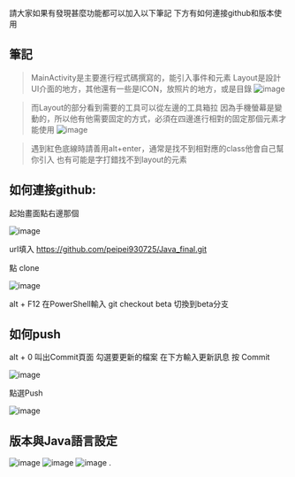 請大家如果有發現甚麼功能都可以加入以下筆記
下方有如何連接github和版本使用
## 筆記

>MainActivity是主要進行程式碼撰寫的，能引入事件和元素
>Layout是設計UI介面的地方，其他還有一些是ICON，放照片的地方，或是目錄
>![image](https://github.com/peipei930725/Java_final/assets/114333331/a16c9a31-80a9-4326-b5b5-fcf15d26ca38)

>而Layout的部分看到需要的工具可以從左邊的工具箱拉
>因為手機螢幕是變動的，所以他有他需要固定的方式，必須在四邊進行相對的固定那個元素才能使用
>![image](https://github.com/peipei930725/Java_final/assets/114333331/fbb73c3d-8816-42bc-a4e8-ec3bc32bd833)

>遇到紅色底線時請善用alt+enter，通常是找不到相對應的class他會自己幫你引入
>也有可能是字打錯找不到layout的元素

## 如何連接github:
起始畫面點右邊那個

![image](https://cdn.discordapp.com/attachments/1094192360411365408/1240507058332237884/image.png?ex=6646cfba&is=66457e3a&hm=9bc4f81e10b489dd5716dc311cd0849a9d3169e0f99682c92cb698248d568640&)

url填入 https://github.com/peipei930725/Java_final.git

點 clone

![image](https://cdn.discordapp.com/attachments/1094192360411365408/1240507538403754025/image.png?ex=6646d02c&is=66457eac&hm=e7fd250c4d9e3c5a0b1fb84c2f974244bdfeea7b145475fbdbfa5c17776b1d34&)

alt + F12 在PowerShell輸入 git checkout beta 切換到beta分支

##  如何push
alt + 0 叫出Commit頁面
勾選要更新的檔案
在下方輸入更新訊息
按 Commit 

![image](https://cdn.discordapp.com/attachments/1094192360411365408/1240509105064382484/image.png?ex=6646d1a2&is=66458022&hm=3462321bacc34596f6880091b83383247a3ab6b63950891477307c2bfeac07a9&)

點選Push

![image](https://cdn.discordapp.com/attachments/1094192360411365408/1240509665012482078/image.png?ex=6646d227&is=664580a7&hm=ec3cae4c9316b2a47d844f53773727f17a9a5897f1995597059b09431907a29a&)

## 版本與Java語言設定
![image](https://github.com/peipei930725/Java_final/assets/114333331/dbcdb5ad-bb1c-4522-bc2a-4619c2661db9)
![image](https://github.com/peipei930725/Java_final/assets/114333331/d8a4b0a5-1f79-4136-935c-d9e15251446c)
![image](https://github.com/peipei930725/Java_final/assets/114333331/d296cdf5-b25a-4ca3-a6bd-ba503d32f2b8)
.
